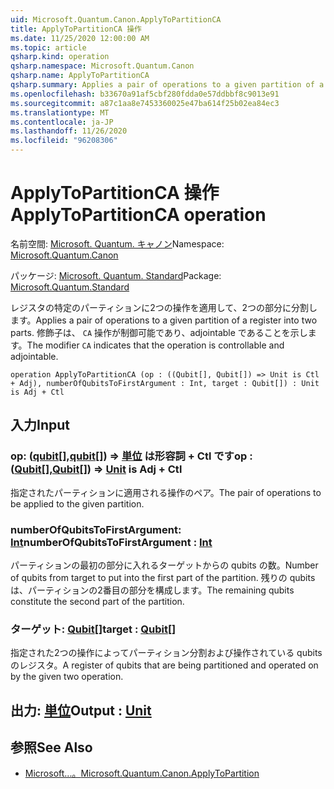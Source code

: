 ```yaml
---
uid: Microsoft.Quantum.Canon.ApplyToPartitionCA
title: ApplyToPartitionCA 操作
ms.date: 11/25/2020 12:00:00 AM
ms.topic: article
qsharp.kind: operation
qsharp.namespace: Microsoft.Quantum.Canon
qsharp.name: ApplyToPartitionCA
qsharp.summary: Applies a pair of operations to a given partition of a register into two parts. The modifier `CA` indicates that the operation is controllable and adjointable.
ms.openlocfilehash: b33670a91af5cbf280fdda0e57ddbbf8c9013e91
ms.sourcegitcommit: a87c1aa8e7453360025e47ba614f25b02ea84ec3
ms.translationtype: MT
ms.contentlocale: ja-JP
ms.lasthandoff: 11/26/2020
ms.locfileid: "96208306"
---
```

# <a name="applytopartitionca-operation"></a><span data-ttu-id="b8287-102">ApplyToPartitionCA 操作</span><span class="sxs-lookup"><span data-stu-id="b8287-102">ApplyToPartitionCA operation</span></span>

<span data-ttu-id="b8287-103">名前空間: [Microsoft. Quantum. キャノン](xref:Microsoft.Quantum.Canon)</span><span class="sxs-lookup"><span data-stu-id="b8287-103">Namespace: [Microsoft.Quantum.Canon](xref:Microsoft.Quantum.Canon)</span></span>

<span data-ttu-id="b8287-104">パッケージ: [Microsoft. Quantum. Standard](https://nuget.org/packages/Microsoft.Quantum.Standard)</span><span class="sxs-lookup"><span data-stu-id="b8287-104">Package: [Microsoft.Quantum.Standard](https://nuget.org/packages/Microsoft.Quantum.Standard)</span></span>


<span data-ttu-id="b8287-105">レジスタの特定のパーティションに2つの操作を適用して、2つの部分に分割します。</span><span class="sxs-lookup"><span data-stu-id="b8287-105">Applies a pair of operations to a given partition of a register into two parts.</span></span>
<span data-ttu-id="b8287-106">修飾子は、 `CA` 操作が制御可能であり、adjointable であることを示します。</span><span class="sxs-lookup"><span data-stu-id="b8287-106">The modifier `CA` indicates that the operation is controllable and adjointable.</span></span>

```qsharp
operation ApplyToPartitionCA (op : ((Qubit[], Qubit[]) => Unit is Ctl + Adj), numberOfQubitsToFirstArgument : Int, target : Qubit[]) : Unit is Adj + Ctl
```


## <a name="input"></a><span data-ttu-id="b8287-107">入力</span><span class="sxs-lookup"><span data-stu-id="b8287-107">Input</span></span>

### <a name="op--qubitqubit--unit--is-adj--ctl"></a><span data-ttu-id="b8287-108">op: ([qubit](xref:microsoft.quantum.lang-ref.qubit)[],[qubit](xref:microsoft.quantum.lang-ref.qubit)[]) => [単位](xref:microsoft.quantum.lang-ref.unit)  は形容詞 + Ctl です</span><span class="sxs-lookup"><span data-stu-id="b8287-108">op : ([Qubit](xref:microsoft.quantum.lang-ref.qubit)[],[Qubit](xref:microsoft.quantum.lang-ref.qubit)[]) => [Unit](xref:microsoft.quantum.lang-ref.unit)  is Adj + Ctl</span></span>

<span data-ttu-id="b8287-109">指定されたパーティションに適用される操作のペア。</span><span class="sxs-lookup"><span data-stu-id="b8287-109">The pair of operations to be applied to the given partition.</span></span>


### <a name="numberofqubitstofirstargument--int"></a><span data-ttu-id="b8287-110">numberOfQubitsToFirstArgument: [Int](xref:microsoft.quantum.lang-ref.int)</span><span class="sxs-lookup"><span data-stu-id="b8287-110">numberOfQubitsToFirstArgument : [Int](xref:microsoft.quantum.lang-ref.int)</span></span>

<span data-ttu-id="b8287-111">パーティションの最初の部分に入れるターゲットからの qubits の数。</span><span class="sxs-lookup"><span data-stu-id="b8287-111">Number of qubits from target to put into the first part of the partition.</span></span>
<span data-ttu-id="b8287-112">残りの qubits は、パーティションの2番目の部分を構成します。</span><span class="sxs-lookup"><span data-stu-id="b8287-112">The remaining qubits constitute the second part of the partition.</span></span>


### <a name="target--qubit"></a><span data-ttu-id="b8287-113">ターゲット: [Qubit](xref:microsoft.quantum.lang-ref.qubit)[]</span><span class="sxs-lookup"><span data-stu-id="b8287-113">target : [Qubit](xref:microsoft.quantum.lang-ref.qubit)[]</span></span>

<span data-ttu-id="b8287-114">指定された2つの操作によってパーティション分割および操作されている qubits のレジスタ。</span><span class="sxs-lookup"><span data-stu-id="b8287-114">A register of qubits that are being partitioned and operated on by the given two operation.</span></span>



## <a name="output--unit"></a><span data-ttu-id="b8287-115">出力: [単位](xref:microsoft.quantum.lang-ref.unit)</span><span class="sxs-lookup"><span data-stu-id="b8287-115">Output : [Unit](xref:microsoft.quantum.lang-ref.unit)</span></span>



## <a name="see-also"></a><span data-ttu-id="b8287-116">参照</span><span class="sxs-lookup"><span data-stu-id="b8287-116">See Also</span></span>

- [<span data-ttu-id="b8287-117">Microsoft...。</span><span class="sxs-lookup"><span data-stu-id="b8287-117">Microsoft.Quantum.Canon.ApplyToPartition</span></span>](xref:Microsoft.Quantum.Canon.ApplyToPartition)